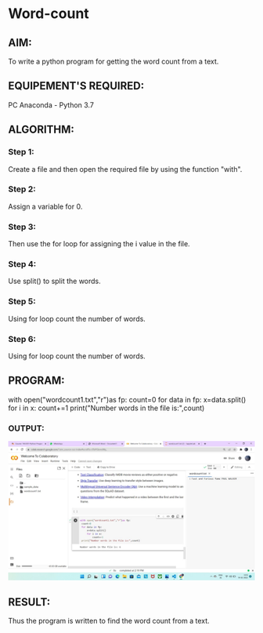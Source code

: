 # Word-count
## AIM:
To write a python program for getting the word count from a text.
## EQUIPEMENT'S REQUIRED: 
PC
Anaconda - Python 3.7
## ALGORITHM: 
### Step 1:
Create a file and then open the required file by using the function "with".
### Step 2: 
 Assign a variable for 0.
### Step 3: 
Then use the for loop for assigning the i value in the file.
### Step 4:  
Use split() to split the words.
### Step 5: 
Using for loop count the number of words.
### Step 6: 
Using for loop count the number of words.
## PROGRAM:
with open("wordcount1.txt","r")as fp: count=0 for data in fp: x=data.split() for i in x: count+=1 print("Number words in the file is:",count)
### OUTPUT:
![output](.//word.jpeg)



## RESULT:
Thus the program is written to find the word count from a text.
